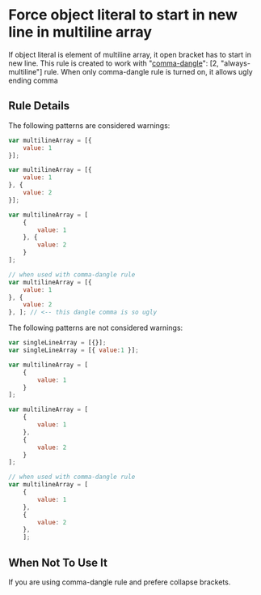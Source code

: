 # Force object literal to start in new line in multiline array

If object literal is element of multiline array, it open bracket has to start in new line. This rule
is created to work with "[comma-dangle](http://eslint.org/docs/rules/comma-dangle)": [2, "always-multiline"]
rule. When only comma-dangle rule is turned on, it allows ugly ending comma

## Rule Details

The following patterns are considered warnings:

```js
var multilineArray = [{
    value: 1
}];

var multilineArray = [{
    value: 1
}, {
    value: 2
}];

var multilineArray = [
    {
        value: 1
    }, {
        value: 2
    }
];

// when used with comma-dangle rule
var multilineArray = [{
    value: 1
}, {
    value: 2
}, ]; // <-- this dangle comma is so ugly
```

The following patterns are not considered warnings:

```js
var singleLineArray = [{}];
var singleLineArray = [{ value:1 }];

var multilineArray = [
    {
        value: 1
    }
];

var multilineArray = [
    {
        value: 1
    },
    {
        value: 2
    }
];

// when used with comma-dangle rule
var multilineArray = [
    {
        value: 1
    },
    {
        value: 2
    },
    ];
```

## When Not To Use It

If you are using comma-dangle rule and prefere collapse brackets.
